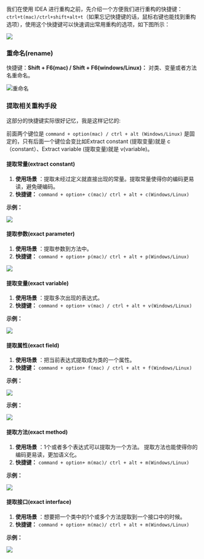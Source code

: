 我们在使用 IDEA 进行重构之前，先介绍一个方便我们进行重构的快捷键：`ctrl+t(mac)/ctrl+shift+alt+t`（如果忘记快捷键的话，鼠标右键也能找到重构选项），使用这个快捷键可以快速调出常用重构的选项，如下图所示：

![](./pictures/refractor-help.png)

### 重命名(rename)

快捷键：**Shift + F6(mac) / Shift + F6(windows/Linux)：** 对类、变量或者方法名重命名。

![重命名](./pictures/rename.gif)

### 提取相关重构手段

这部分的快捷键实际很好记忆，我是这样记忆的:

前面两个键位是  `command + option(mac) / ctrl + alt (Windows/Linux)` 是固定的，只有后面一个键位会变比如Extract constant (提取变量)就是 c（constant）、Extract variable (提取变量)就是 v(variable)。

#### 提取常量(extract constant)

1. **使用场景** ：提取未经过定义就直接出现的常量。提取常量使得你的编码更易读，避免硬编码。
2. **快捷键：**  `command + option+ c(mac)/ ctrl + alt + c(Windows/Linux)`

**示例：**

![](./pictures/exact/extract-constant.gif)

#### 提取参数(exact parameter﻿)

1. **使用场景** ：提取参数到方法中。
2. **快捷键：**  `command + option+ p(mac)/ ctrl + alt + p(Windows/Linux)`

![](./pictures/exact/exact-parameter.gif)

#### 提取变量(exact variable)

1. **使用场景** ：提取多次出现的表达式。
2. **快捷键：** `command + option+ v(mac) / ctrl + alt + v(Windows/Linux) `

**示例：**

![](./pictures/exact/exact-variable.gif)

#### 提取属性(exact field)

1. **使用场景** ：把当前表达式提取成为类的一个属性。
2. **快捷键：** `command + option+ f(mac) / ctrl + alt + f(Windows/Linux) `

**示例：**

![](./pictures/exact/exact-field.gif)


**示例：**

![](./pictures/exact/exact-variable.gif)

#### 提取方法(exact method)

1. **使用场景** ：1个或者多个表达式可以提取为一个方法。 提取方法也能使得你的编码更易读，更加语义化。
2. **快捷键：**  `command + option+ m(mac)/ ctrl + alt + m(Windows/Linux)`

**示例：**

![](./pictures/exact/exact-method.gif)

#### 提取接口(exact interface)

1. **使用场景** ：想要把一个类中的1个或多个方法提取到一个接口中的时候。
2. **快捷键：**  `command + option+ m(mac)/ ctrl + alt + m(Windows/Linux)`

**示例：**

![](./pictures/exact/exact-interface.gif)

